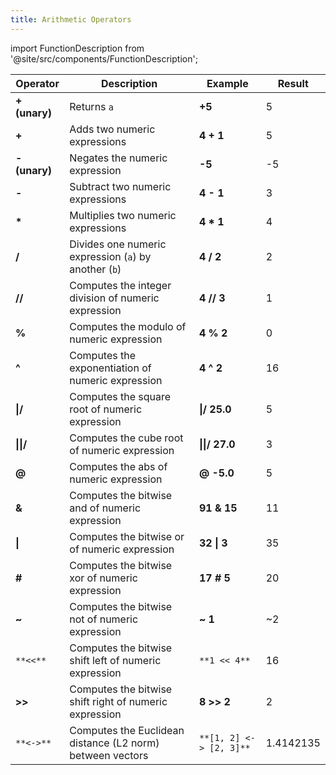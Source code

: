 ```yaml
---
title: Arithmetic Operators
---
```


import FunctionDescription from '@site/src/components/FunctionDescription';

<FunctionDescription description="Introduced or updated: v1.2.53"/>

| Operator              | Description                                               | Example                    | Result    |
| --------------------- | --------------------------------------------------------- | -------------------------- | --------- |
| **+ (unary)**         | Returns `a`                                               | **+5**                     | 5         |
| **+**                 | Adds two numeric expressions                              | **4 + 1**                  | 5         |
| **- (unary)**         | Negates the numeric expression                            | **-5**                     | -5        |
| **-**                 | Subtract two numeric expressions                          | **4 - 1**                  | 3         |
| **\***                | Multiplies two numeric expressions                        | **4 \* 1**                 | 4         |
| **/**                 | Divides one numeric expression (`a`) by another (`b`)     | **4 / 2**                  | 2         |
| **//**                | Computes the integer division of numeric expression       | **4 // 3**                 | 1         |
| **%**                 | Computes the modulo of numeric expression                 | **4 % 2**                  | 0         |
| **^**                 | Computes the exponentiation of numeric expression         | **4 ^ 2**                  | 16        |
| **&verbar;/**         | Computes the square root of numeric expression            | **&verbar;/ 25.0**         | 5         |
| **&verbar;&verbar;/** | Computes the cube root of numeric expression              | **&verbar;&verbar;/ 27.0** | 3         |
| **@**                 | Computes the abs of numeric expression                    | **@ -5.0**                 | 5         |
| **&**                 | Computes the bitwise and of numeric expression            | **91 & 15**                | 11        |
| **&verbar;**          | Computes the bitwise or of numeric expression             | **32 &verbar; 3**          | 35        |
| **#**                 | Computes the bitwise xor of numeric expression            | **17 # 5**                 | 20        |
| **~**                 | Computes the bitwise not of numeric expression            | **~ 1**                    | ~2        |
| `**<<**`              | Computes the bitwise shift left of numeric expression     | `**1 << 4**`               | 16        |
| **>>**                | Computes the bitwise shift right of numeric expression    | **8 >> 2**                 | 2         |
| `**<->**`             | Computes the Euclidean distance (L2 norm) between vectors | `**[1, 2] <-> [2, 3]**`    | 1.4142135 |
